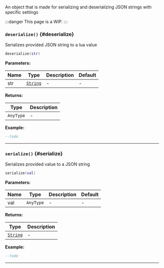An object that is made for serializing and deserializing JSON strings with specific settings

:::danger
This page is a WIP.
:::

### <code>deserialize()</code> \{#deserialize}

Serializes provided JSON string to a lua value

```lua
deserialize(str)
```

**Parameters:**

| Name | Type                                            | Description | Default |
| ---- | ----------------------------------------------- | ----------- | ------- |
| str  | <code>[String](/tutorials/types/Strings)</code> | -           | -       |

**Returns:**

| Type                 | Description |
| -------------------- | ----------- |
| <code>AnyType</code> | -           |

**Example:**

```lua
--todo
```

---

### <code>serialize()</code> \{#serialize}

Serializes provided value to a JSON string

```lua
serialize(val)
```

**Parameters:**

| Name | Type                 | Description | Default |
| ---- | -------------------- | ----------- | ------- |
| val  | <code>AnyType</code> | -           | -       |

**Returns:**

| Type                                            | Description |
| ----------------------------------------------- | ----------- |
| <code>[String](/tutorials/types/Strings)</code> | -           |

**Example:**

```lua
--todo
```

---
